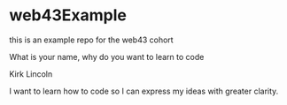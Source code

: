 # web43Example
this is an example repo for the web43 cohort


What is your name, why do you want to learn to code

Kirk Lincoln

I want to learn how to code so I can express my ideas with greater clarity.
